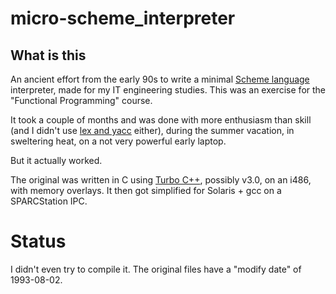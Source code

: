 # micro-scheme_interpreter

## What is this

An ancient effort from the early 90s to write a minimal [Scheme language](https://en.wikipedia.org/wiki/Scheme_(programming_language)) interpreter, made for my IT engineering studies. This was an exercise for the "Functional Programming" course. 

It took a couple of months and was done with more enthusiasm than skill (and I didn't use [lex and yacc](http://dinosaur.compilertools.net/) either), during the summer vacation, in sweltering heat, on a not very powerful early laptop.

But it actually worked.

The original was written in C using [Turbo C++](https://en.wikipedia.org/wiki/Turbo_C%2B%2B), possibly v3.0, on an i486, with memory overlays. It then got simplified for Solaris + gcc on a SPARCStation IPC.

# Status

I didn't even try to compile it. The original files have a "modify date" of 1993-08-02.

